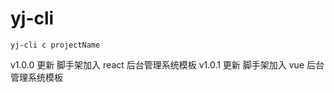 # yj-cli

```shell
yj-cli c projectName
```

v1.0.0 更新 脚手架加入 react 后台管理系统模板
v1.0.1 更新 脚手架加入 vue 后台管理系统模板
